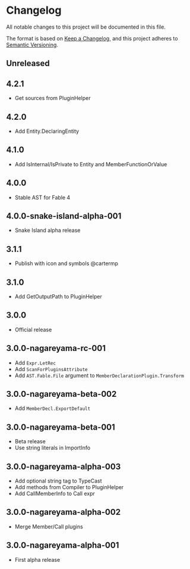 # Changelog
All notable changes to this project will be documented in this file.

The format is based on [Keep a Changelog](https://keepachangelog.com/en/1.0.0/),
and this project adheres to [Semantic Versioning](https://semver.org/spec/v2.0.0.html).

## Unreleased

## 4.2.1

* Get sources from PluginHelper

## 4.2.0

* Add Entity.DeclaringEntity

## 4.1.0

* Add IsInternal/IsPrivate to Entity and MemberFunctionOrValue

## 4.0.0

* Stable AST for Fable 4

## 4.0.0-snake-island-alpha-001

* Snake Island alpha release

## 3.1.1

* Publish with icon and symbols @cartermp

## 3.1.0

* Add GetOutputPath to PluginHelper

## 3.0.0

* Official release

## 3.0.0-nagareyama-rc-001

* Add `Expr.LetRec`
* Add `ScanForPluginsAttribute`
* Add `AST.Fable.File` argument to `MemberDeclarationPlugin.Transform`

## 3.0.0-nagareyama-beta-002

* Add `MemberDecl.ExportDefault`

## 3.0.0-nagareyama-beta-001

* Beta release
* Use string literals in ImportInfo

## 3.0.0-nagareyama-alpha-003

* Add optional string tag to TypeCast
* Add methods from Compiler to PluginHelper
* Add CallMemberInfo to Call expr

## 3.0.0-nagareyama-alpha-002

* Merge Member/Call plugins

## 3.0.0-nagareyama-alpha-001

* First alpha release
